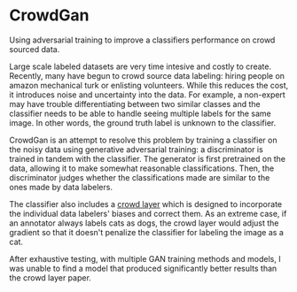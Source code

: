 # CrowdGan

Using adversarial training to improve a classifiers performance on crowd sourced data.

Large scale labeled datasets are very time intesive and costly to create. Recently, many have begun to crowd source data labeling: hiring people on amazon mechanical turk or enlisting volunteers. While this reduces the cost, it introduces noise and uncertainty into the data. For example, a non-expert may have trouble differentiating between two similar classes and the classifier needs to be able to handle seeing multiple labels for the same image. In other words, the ground truth label is unknown to the classifier.

CrowdGan is an attempt to resolve this problem by training a classifier on the noisy data using generative adversarial training: a discriminator is trained in tandem with the classifier. The generator is first pretrained on the data, allowing it to make somewhat reasonable classifications. Then, the discriminator judges whether the classifications made are similar to the ones made by data labelers.

The classifier also includes a [crowd layer](https://arxiv.org/abs/1709.01779) which is designed to incorporate the individual data labelers' biases and correct them. As an extreme case, if an annotator always labels cats as dogs, the crowd layer would adjust the gradient so that it doesn't penalize the classifier for labeling the image as a cat.

After exhaustive testing, with multiple GAN training methods and models, I was unable to find a model that produced significantly better results than the crowd layer paper.
